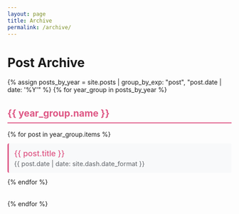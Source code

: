 ```yaml
---
layout: page
title: Archive
permalink: /archive/
---
```


# Post Archive

{% assign posts_by_year = site.posts | group_by_exp: "post", "post.date | date: '%Y'" %}
{% for year_group in posts_by_year %}
  <h2>{{ year_group.name }}</h2>
  <ul class="archive-list">
    {% for post in year_group.items %}
      <li class="archive-item">
        <a href="{{ post.url }}" class="archive-link">{{ post.title }}</a>
        <time class="archive-date">{{ post.date | date: site.dash.date_format }}</time>
      </li>
    {% endfor %}
  </ul>
{% endfor %}

<style>
.archive-list {
  list-style: none;
  padding: 0;
  margin: 0 0 2rem 0;
}

.archive-item {
  margin: 0.75rem 0;
  padding: 0.75rem;
  background-color: #f8f9fa;
  border-radius: 0.25rem;
  border-left: 3px solid #de5684;
}

.archive-link {
  color: #de5684;
  text-decoration: none;
  font-weight: 500;
  font-size: 1.1rem;
}

.archive-link:hover {
  text-decoration: underline;
}

.archive-date {
  color: #5f6368;
  font-size: 0.9rem;
  display: block;
  margin-top: 0.25rem;
}

h2 {
  color: #de5684;
  border-bottom: 2px solid #de5684;
  padding-bottom: 0.5rem;
  margin: 2rem 0 1rem 0;
}
</style>
